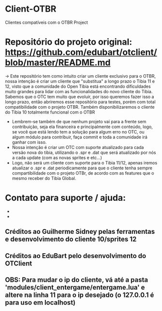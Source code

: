 # Client-OTBR
Clientes compatíveis com o OTBR Project

# Repositório do projeto original: https://github.com/edubart/otclient/blob/master/README.md

-> Este repositório tem como intuito criar um cliente exclusivo para o OTBR, nossa intenção é criar um cliente que "substitua" a longo prazo o Tibia 11 e 12, visto que a comunidade do Open Tibia está encontrando dificuldades muito grandes para lidar com as funcionalidades do novo cliente do Tibia. 
Sabemos que o OTC tem muito que evoluir, por isso queremos fazer isso a longo prazo, então abriremos esse repositório para testes, porém com total compatibilidade com o projeto OTBR. 
Também disponibilizaremos o cliente do Tibia 10 totalmente funcional com o OTBR

* Lembrem-se também de que nenhum projeto vai para a frente sem contribuição, seja ela financeira e principalmente com conteúdo, logo, se você que está lendo tem a solução para algum erro no OTC, ou algum módulo para contribuir, faça commit e toda a comunidade irá ganhar com isso. 
* Nossa intenção é criar um OTC com suporte atualizado para cada versão nova do tibia, utilizando o .spr e .dat que será atualizado por nós a cada update (com as novas sprites e etc...)
* Logo, não será um cliente com suporte para o Tibia 11/12, apenas iremos atualizar o .spr e .dat periodicamente para que o cliente tenha sempre compartibilidade com o projeto OTBr, de acordo com as features que o mesmo receber do Tibia Global. 

# Contato para suporte / ajuda:
* [Grupo do Whatsapp]: https://chat.whatsapp.com/ELM9aLYegRC0dMid7Xa5hH

* [Grupo do Discord]: https://discord.gg/7nZd7M6

## Créditos ao Guilherme Sidney pelas ferramentas e desenvolvimento do cliente 10/sprites 12
## Créditos ao EduBart pelo desenvolvimento do OTClient
## OBS: Para mudar o ip do cliente, vá até a pasta 'modules/client_entergame/entergame.lua' e altere na linha 11 para o ip desejado (o 127.0.0.1 é para uso em localhost) 
